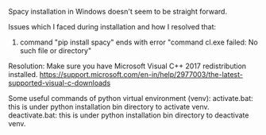 Spacy installation in Windows doesn't seem to be straight forward.

Issues which I faced during installation and how I resolved that:

1. command "pip install spacy" ends with error "command cl.exe failed: No such file or directory"

Resolution:
 Make sure you have Microsoft Visual C++ 2017 redistribution installed.
 https://support.microsoft.com/en-in/help/2977003/the-latest-supported-visual-c-downloads

Some useful commands of python virtual environment (venv):
activate.bat: this is under python installation bin directory to activate venv.
deactivate.bat: this is under python installation bin directory to deactivate venv.